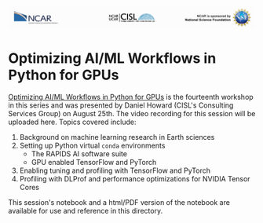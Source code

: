 ![NCAR UCAR Logo](../NCAR_CISL_NSF_banner.jpeg)
# Optimizing AI/ML Workflows in Python for GPUs

[Optimizing AI/ML Workflows in Python for GPUs](14_OptimizeAIML.ipynb) is the fourteenth workshop in this series and was presented by Daniel Howard (CISL's Consulting Services Group) on August 25th. The video recording for this session will be uploaded here. Topics covered include:

1. Background on machine learning research in Earth sciences
2. Setting up Python virtual `conda` environments
    * The RAPIDS AI software suite
    * GPU enabled TensorFlow and PyTorch
3. Enabling tuning and profiling with TensorFlow and PyTorch
4. Profiling with DLProf and performance optimizations for NVIDIA Tensor Cores

This session's notebook and a html/PDF version of the notebook are available for use and reference in this directory.
